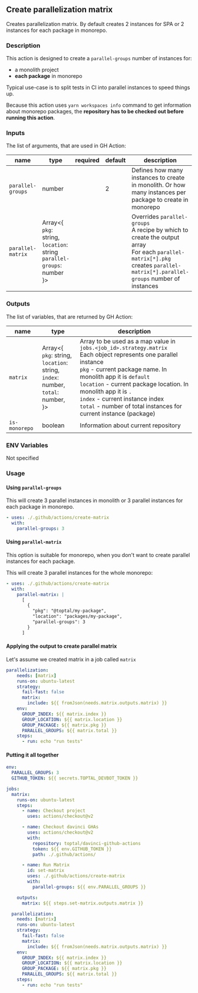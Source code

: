 ## Create parallelization matrix

Creates parallelization matrix. By default creates 2 instances for SPA or 2 instances for each package in monorepo.

### Description

This action is designed to create a `parallel-groups` number of instances for:

*   a monolith project
*   **each package** in monorepo

Typical use-case is to split tests in CI into parallel instances to speed things up.

Because this action uses `yarn workspaces info` command
to get information about monorepo packages,
the **repository has to be checked out before running this action**.

### Inputs

The list of arguments, that are used in GH Action:

| name              | type                                                                                   | required | default | description                                                                                                                                                                         |
| ----------------- | -------------------------------------------------------------------------------------- | -------- | ------- | ----------------------------------------------------------------------------------------------------------------------------------------------------------------------------------- |
| `parallel-groups` | number                                                                                 |          | 2       | Defines how many instances to create in monolith. Or how many instances per package to create in monorepo                                                                           |
| `parallel-matrix` | Array<{<br/>`pkg`: string,<br/>`location`: string<br/>`parallel-groups`: number<br/>}> |          |         | Overrides `parallel-groups`<br/>A recipe by which to create the output array<br/>For each `parallel-matrix[*].pkg` creates `parallel-matrix[*].parallel-groups` number of instances |

### Outputs

The list of variables, that are returned by GH Action:

| name          | type                                                                                                | description                                                                                                                                                                                                                                                                                                                                                            |
| ------------- | --------------------------------------------------------------------------------------------------- | ---------------------------------------------------------------------------------------------------------------------------------------------------------------------------------------------------------------------------------------------------------------------------------------------------------------------------------------------------------------------- |
| `matrix`      | Array<{<br/>`pkg`: string,<br/>`location`: string,<br/>`index`: number,<br/>`total`: number,<br/>}> | Array to be used as a map value in `jobs.<job_id>.strategy.matrix`<br/>Each object represents one parallel instance<br/>`pkg` - current package name. In monolith app it is `default`<br/>`location` - current package location. In monolith app it is `.`<br/>`index` - current instance index<br/>`total` - number of total instances for current instance (package) |
| `is-monorepo` | boolean                                                                                             | Information about current repository                                                                                                                                                                                                                                                                                                                                   |

### ENV Variables

Not specified

### Usage

#### Using `parallel-groups`

This will create 3 parallel instances in monolith or 3 parallel instances for each package in monorepo.

```yaml
- uses: ./.github/actions/create-matrix
  with:
    parallel-groups: 3
```

#### Using `parallel-matrix`

This option is suitable for monorepo, when you don't want to create parallel instances for each package.

This will create 3 parallel instances for the whole monorepo:

```yaml
- uses: ./.github/actions/create-matrix
  with:
    parallel-matrix: |
      [
        {
          "pkg": "@toptal/my-package",
          "location": "packages/my-package",
          "parallel-groups": 3
        }
      ]
```

#### Applying the output to create parallel matrix

Let's assume we created matrix in a job called `matrix`

```yaml
parallelization:
    needs: [matrix]
    runs-on: ubuntu-latest
    strategy:
      fail-fast: false
      matrix:
        include: ${{ fromJson(needs.matrix.outputs.matrix) }}
    env:
      GROUP_INDEX: ${{ matrix.index }}
      GROUP_LOCATION: ${{ matrix.location }}
      GROUP_PACKAGE: ${{ matrix.pkg }}
      PARALLEL_GROUPS: ${{ matrix.total }}
    steps:
      - run: echo "run tests"
```

#### Putting it all together

```yaml
env:
  PARALLEL_GROUPS: 3
  GITHUB_TOKEN: ${{ secrets.TOPTAL_DEVBOT_TOKEN }}

jobs:
  matrix:
    runs-on: ubuntu-latest
    steps:
      - name: Checkout project
        uses: actions/checkout@v2

      - name: Checkout davinci GHAs
        uses: actions/checkout@v2
        with:
          repository: toptal/davinci-github-actions
          token: ${{ env.GITHUB_TOKEN }}
          path: ./.github/actions/

      - name: Run Matrix
        id: set-matrix
        uses: ./.github/actions/create-matrix
        with:
          parallel-groups: ${{ env.PARALLEL_GROUPS }}

    outputs:
      matrix: ${{ steps.set-matrix.outputs.matrix }}

  parallelization:
    needs: [matrix]
    runs-on: ubuntu-latest
    strategy:
      fail-fast: false
      matrix:
        include: ${{ fromJson(needs.matrix.outputs.matrix) }}
    env:
      GROUP_INDEX: ${{ matrix.index }}
      GROUP_LOCATION: ${{ matrix.location }}
      GROUP_PACKAGE: ${{ matrix.pkg }}
      PARALLEL_GROUPS: ${{ matrix.total }}
    steps:
      - run: echo "run tests"
```
